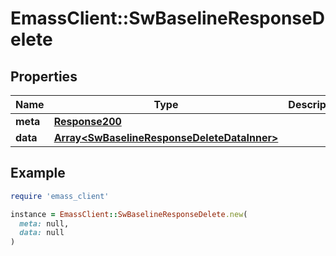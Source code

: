 # EmassClient::SwBaselineResponseDelete

## Properties

| Name | Type | Description | Notes |
| ---- | ---- | ----------- | ----- |
| **meta** | [**Response200**](Response200.md) |  | [optional] |
| **data** | [**Array&lt;SwBaselineResponseDeleteDataInner&gt;**](SwBaselineResponseDeleteDataInner.md) |  | [optional] |

## Example

```ruby
require 'emass_client'

instance = EmassClient::SwBaselineResponseDelete.new(
  meta: null,
  data: null
)
```

